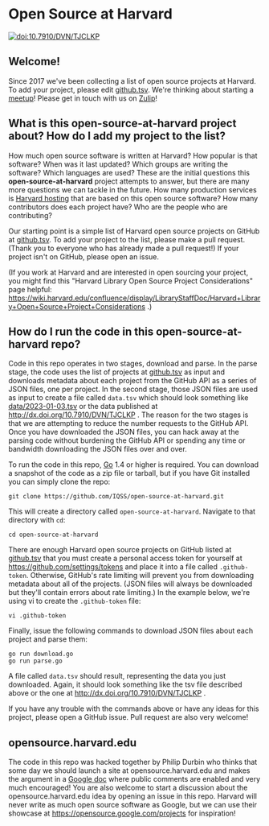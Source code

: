 # Open Source at Harvard

[![doi:10.7910/DVN/TJCLKP](https://img.shields.io/badge/DOI-10.7910%2FDVN%2FTJCLKP-orange.svg)](https://doi.org/10.7910/DVN/TJCLKP)

## Welcome!

Since 2017 we've been collecting a list of open source projects at Harvard. To add your project, please edit [github.tsv](github.tsv). We're thinking about starting a [meetup][]! Please get in touch with us on [Zulip][]!

[Zulip]: https://osdc.zulipchat.com/#narrow/stream/407032-harvard
[meetup]: https://osdc.zulipchat.com/#narrow/stream/407032-harvard/topic/monthly.20meetup/near/393817494

## What is this open-source-at-harvard project about? How do I add my project to the list?

How much open source software is written at Harvard? How popular is that software? When was it last updated? Which groups are writing the software? Which languages are used? These are the initial questions this **open-source-at-harvard** project attempts to answer, but there are many more questions we can tackle in the future. How many production services is [Harvard hosting][] that are based on this open source software? How many contributors does each project have? Who are the people who are contributing?

[Harvard hosting]: https://github.com/IQSS/open-source-at-harvard/issues/3

Our starting point is a simple list of Harvard open source projects on GitHub at [github.tsv](github.tsv). To add your project to the list, please make a pull request. (Thank you to everyone who has already made a pull request!) If your project isn't on GitHub, please open an issue.

(If you work at Harvard and are interested in open sourcing your project, you might find this "Harvard Library Open Source Project Considerations" page helpful: https://wiki.harvard.edu/confluence/display/LibraryStaffDoc/Harvard+Library+Open+Source+Project+Considerations .)

## How do I run the code in this open-source-at-harvard repo?

Code in this repo operates in two stages, download and parse. In the parse stage, the code uses the list of projects at [github.tsv](github.tsv) as input and downloads metadata about each project from the GitHub API as a series of JSON files, one per project. In the second stage, those JSON files are used as input to create a file called `data.tsv` which should look something like [data/2023-01-03.tsv](data/2023-01-03.tsv) or the data published at http://dx.doi.org/10.7910/DVN/TJCLKP . The reason for the two stages is that we are attempting to reduce the number requests to the GitHub API. Once you have downloaded the JSON files, you can hack away at the parsing code without burdening the GitHub API or spending any time or bandwidth downloading the JSON files over and over.

To run the code in this repo, [Go](https://golang.org) 1.4 or higher is required. You can download a snapshot of the code as a zip file or tarball, but if you have Git installed you can simply clone the repo:

    git clone https://github.com/IQSS/open-source-at-harvard.git

This will create a directory called `open-source-at-harvard`. Navigate to that directory with `cd`:

    cd open-source-at-harvard

There are enough Harvard open source projects on GitHub listed at [github.tsv](github.tsv) that you must create a personal access token for yourself at https://github.com/settings/tokens and place it into a file called `.github-token`. Otherwise, GitHub's rate limiting will prevent you from downloading metadata about all of the projects. (JSON files will always be downloaded but they'll contain errors about rate limiting.) In the example below, we're using vi to create the `.github-token` file:

    vi .github-token

Finally, issue the following commands to download JSON files about each project and parse them:

    go run download.go
    go run parse.go

A file called `data.tsv` should result, representing the data you just downloaded. Again, it should look something like the tsv file described above or the one at http://dx.doi.org/10.7910/DVN/TJCLKP .

If you have any trouble with the commands above or have any ideas for this project, please open a GitHub issue. Pull request are also very welcome!

## opensource.harvard.edu

The code in this repo was hacked together by Philip Durbin who thinks that some day we should launch a site at opensource.harvard.edu and makes the argument in a [Google doc][] where public comments are enabled and very much encouraged! You are also welcome to start a discussion about the opensource.harvard.edu idea by opening an issue in this repo. Harvard will never write as much open source software as Google, but we can use their showcase at https://opensource.google.com/projects for inspiration!

[Google doc]: https://docs.google.com/document/d/1CSWV9VxHfJj_ahArNYTsCAG0D8OtSfZhrCwpNiIKWQw/edit?usp=sharing
